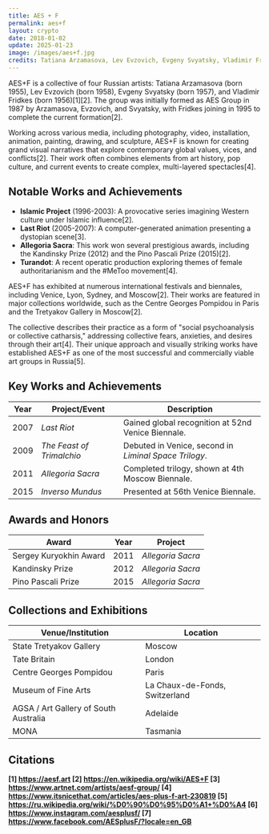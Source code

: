 ```yaml
---
title: AES + F  
permalink: aes+f  
layout: crypto
date: 2018-01-02
update: 2025-01-23
image: /images/aes+f.jpg
credits: Tatiana Arzamasova, Lev Evzovich, Evgeny Svyatsky, Vladimir Fridkes
---
```


AES+F is a collective of four Russian artists: Tatiana Arzamasova (born 1955), Lev Evzovich (born 1958), Evgeny Svyatsky (born 1957), and Vladimir Fridkes (born 1956)[1][2]. The group was initially formed as AES Group in 1987 by Arzamasova, Evzovich, and Svyatsky, with Fridkes joining in 1995 to complete the current formation[2].

Working across various media, including photography, video, installation, animation, painting, drawing, and sculpture, AES+F is known for creating grand visual narratives that explore contemporary global values, vices, and conflicts[2]. Their work often combines elements from art history, pop culture, and current events to create complex, multi-layered spectacles[4].

## Notable Works and Achievements

- **Islamic Project** (1996-2003): A provocative series imagining Western culture under Islamic influence[2].
- **Last Riot** (2005-2007): A computer-generated animation presenting a dystopian scene[3].
- **Allegoria Sacra**: This work won several prestigious awards, including the Kandinsky Prize (2012) and the Pino Pascali Prize (2015)[2].
- **Turandot**: A recent operatic production exploring themes of female authoritarianism and the #MeToo movement[4].

AES+F has exhibited at numerous international festivals and biennales, including Venice, Lyon, Sydney, and Moscow[2]. Their works are featured in major collections worldwide, such as the Centre Georges Pompidou in Paris and the Tretyakov Gallery in Moscow[2].

The collective describes their practice as a form of "social psychoanalysis or collective catharsis," addressing collective fears, anxieties, and desires through their art[4]. Their unique approach and visually striking works have established AES+F as one of the most successful and commercially viable art groups in Russia[5].

## Key Works and Achievements

| **Year** | **Project/Event**                      | **Description**                           |  
|----------|----------------------------------------|-------------------------------------------|  
| 2007     | *Last Riot*                            | Gained global recognition at 52nd Venice Biennale. |  
| 2009     | *The Feast of Trimalchio*              | Debuted in Venice, second in *Liminal Space Trilogy*. |  
| 2011     | *Allegoria Sacra*                      | Completed trilogy, shown at 4th Moscow Biennale. |  
| 2015     | *Inverso Mundus*                       | Presented at 56th Venice Biennale.         |  

## Awards and Honors

| **Award**                 | **Year** | **Project**         |  
|---------------------------|----------|---------------------|  
| Sergey Kuryokhin Award    | 2011     | *Allegoria Sacra*   |  
| Kandinsky Prize           | 2012     | *Allegoria Sacra*   |  
| Pino Pascali Prize        | 2015     | *Allegoria Sacra*   |  

## Collections and Exhibitions  

| **Venue/Institution**               | **Location**                  |  
|-------------------------------------|-------------------------------|  
| State Tretyakov Gallery             | Moscow                        |  
| Tate Britain                        | London                        |  
| Centre Georges Pompidou             | Paris                         |  
| Museum of Fine Arts                 | La Chaux-de-Fonds, Switzerland|  
| AGSA / Art Gallery of South Australia | Adelaide                    |  
| MONA                                | Tasmania                      |

## Citations

**[1] https://aesf.art
[2] https://en.wikipedia.org/wiki/AES+F
[3] https://www.artnet.com/artists/aesf-group/
[4] https://www.itsnicethat.com/articles/aes-plus-f-art-230819
[5] https://ru.wikipedia.org/wiki/%D0%90%D0%95%D0%A1+%D0%A4
[6] https://www.instagram.com/aesplusf/
[7] https://www.facebook.com/AESplusF/?locale=en_GB**
